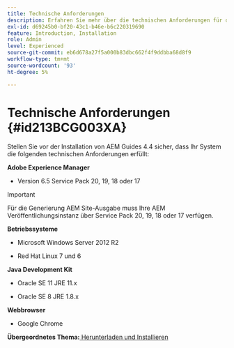 ```yaml
---
title: Technische Anforderungen
description: Erfahren Sie mehr über die technischen Anforderungen für die Zusammenarbeit mit Adobe Experience Manager Guides
exl-id: d69245b0-bf20-43c1-b46e-b6c220319690
feature: Introduction, Installation
role: Admin
level: Experienced
source-git-commit: eb6d678a27f5a000b83dbc662f4f9ddbba68d8f9
workflow-type: tm+mt
source-wordcount: '93'
ht-degree: 5%

---
```


# Technische Anforderungen {#id213BCG003XA}

Stellen Sie vor der Installation von AEM Guides 4.4 sicher, dass Ihr System die folgenden technischen Anforderungen erfüllt:

**Adobe Experience Manager**

- Version 6.5 Service Pack 20, 19, 18 oder 17

>[!IMPORTANT]
>
> Für die Generierung AEM Site-Ausgabe muss Ihre AEM Veröffentlichungsinstanz über Service Pack 20, 19, 18 oder 17 verfügen.

**Betriebssysteme**

- Microsoft Windows Server 2012 R2

- Red Hat Linux 7 und 6


**Java Development Kit**

- Oracle SE 11 JRE 11.x

- Oracle SE 8 JRE 1.8.x


**Webbrowser**

- Google Chrome


**Übergeordnetes Thema:**[ Herunterladen und Installieren](download-install.md)
